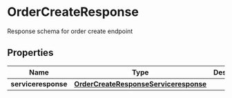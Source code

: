 

# OrderCreateResponse

Response schema for order create endpoint

## Properties

| Name | Type | Description | Notes |
|------------ | ------------- | ------------- | -------------|
|**serviceresponse** | [**OrderCreateResponseServiceresponse**](OrderCreateResponseServiceresponse.md) |  |  [optional] |



